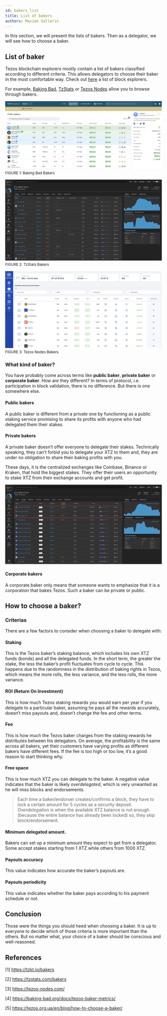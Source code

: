 ```yaml
---
id: bakers_list
title: List of bakers
authors: Maxime Sallerin
---
```


In this section, we will present the lists of bakers. Then as a delegator, we will see how to choose a baker.

## List of baker

Tezos blockchain explorers mostly contain a list of bakers classified according to different criteria. This allows delegators to choose their baker in the most comfortable way. Check out [here](/explorer/available-tezos-indexers) a list of block explorers.

For example, [Baking Bad](https://tzkt.io/bakers/), [TzStats](https://tzstats.com/bakers) or [Tezos Nodes](https://tezos-nodes.com/) allow you to browse through bakers.

![](../../static/img/baking/baking_bad_bakers.png)
<small className="figure">FIGURE 1: Baking Bad Bakers</small>

![](../../static/img/baking/tzstats_bakers.png)
<small className="figure">FIGURE 2: TzStats Bakers</small>

![](../../static/img/baking/tezos_node_bakers.png)
<small className="figure">FIGURE 3: Tezos Nodes Bakers</small>

### What kind of baker?

You have probably come across terms like **public baker**, **private baker** or **corporate baker**. How are they different? In terms of protocol, i.e. participation in block validation, there is no difference. But there is one somewhere else.

#### Public bakers

A public baker is different from a private one by functioning as a public staking service promising to share its profits with anyone who had delegated them their stakes.

#### Private bakers

A private baker doesn’t offer everyone to delegate their stakes. Technically speaking, they can’t forbid you to delegate your XTZ to them and, they are under no obligation to share their baking profits with you.

These days, it is the centralized exchanges like Coinbase, Binance or Kraken, that hold the biggest stakes. They offer their users an opportunity to stake XTZ from their exchange accounts and get profit.

![](../../static/img/baking/tzstats_bakers_top20.png)

#### Corporate bakers

A corporate baker only means that someone wants to emphasize that it is a corporation that bakes Tezos. Such a baker can be private or public.

## How to choose a baker?

### Criterias

There are a few factors to consider when choosing a baker to delegate with:

#### Staking

This is the Tezos baker’s staking balance, which includes his own XTZ funds (bonds) and all the delegated funds. In the short term, the greater the stake, the less the baker’s profit fluctuates from cycle to cycle. This happens due to the randomness in the distribution of baking rights in Tezos, which means the more rolls, the less variance, and the less rolls, the more variance.

#### ROI (Return On Investment)

This is how much Tezos staking rewards you would earn per year if you delegate to a particular baker, assuming he pays all the rewards accurately, doesn’t miss payouts and, doesn’t change the fee and other terms.

#### Fee

This is how much the Tezos baker charges from the staking rewards he distributes between his delegators. On average, the profitability is the same across all bakers, yet their customers have varying profits as different bakers have different fees. If the fee is too high or too low, it’s a good reason to start thinking why.

#### Free space

This is how much XTZ you can delegate to the baker. A negative value indicates that the baker is likely _overdelegated_, which is very unwanted as he will miss blocks and endorsements.

> Each time a baker/endorser creates/confirms a block, they have to lock a certain amount for 5 cycles as a security deposit. _Overdelegation_ is when the available XTZ balance is not enough (because the entire balance has already been locked) so, they skip block/endorsement.

#### Minimum delegated amount.

Bakers can set up a minimum amount they expect to get from a delegator. Some accept stakes starting from 1 XTZ while others from 1000 XTZ.

#### Payouts accuracy

This value indicates how accurate the baker’s payouts are.

#### Payouts periodicity

This value indicates whether the baker pays according to his payment schedule or not.

## Conclusion

Those were the things you should heed when choosing a baker. It is up to everyone to decide which of those criteria is more important than the others. But no matter what, your choice of a baker should be conscious and well-reasoned.

## References

[1] https://tzkt.io/bakers

[2] https://tzstats.com/bakers

[3] https://tezos-nodes.com/

[4] https://baking-bad.org/docs/tezos-baker-metrics/

[5] https://tezos.org.ua/en/blog/how-to-choose-a-baker/
